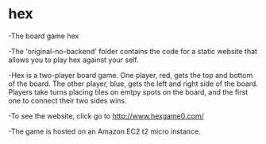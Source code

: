 # hex
-The board game hex

-The 'original-no-backend' folder contains the code for a static website that allows you to play hex against your self. 

-Hex is a two-player board game. One player, red, gets the top and bottom of the board. The other player, blue, gets the left and right side of the board. 
Players take turns placing tiles on emtpy spots on the board, and the first one to connect their two sides wins. 

-To see the website, click go to http://www.hexgame0.com/

-The game is hosted on an Amazon EC2 t2 micro instance.
